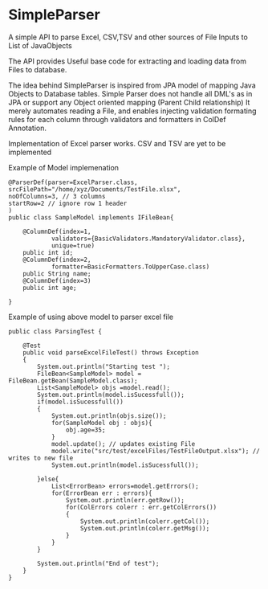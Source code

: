 SimpleParser
============

A simple API to parse Excel, CSV,TSV and other sources of File Inputs to List of JavaObjects

The API provides Useful base code for extracting and loading data from Files to database.

The idea behind SimpleParser is inspired from JPA model of mapping Java Objects to Database tables. 
Simple Parser does not handle all DML's as in JPA or support any Object oriented mapping (Parent Child relationship)
It merely automates reading a File, and enables injecting validation formating rules for each column through 
validators and formatters in ColDef Annotation.


Implementation of Excel parser works. CSV and TSV are yet to be implemented

Example of Model implemenation 

	@ParserDef(parser=ExcelParser.class,
	srcFilePath="/home/xyz/Documents/TestFile.xlsx",
	noOfColumns=3, // 3 columns
	startRow=2 // ignore row 1 header
	)	
	public class SampleModel implements IFileBean{
	
		@ColumnDef(index=1, 
				validators={BasicValidators.MandatoryValidator.class},
				unique=true)
		public int id;
		@ColumnDef(index=2,
				formatter=BasicFormatters.ToUpperCase.class)
		public String name;
		@ColumnDef(index=3)
		public int age;
	
	}

Example of using above model to parser excel file

	public class ParsingTest {
	   
	    @Test
	    public void parseExcelFileTest() throws Exception
	    {
	    	System.out.println("Starting test ");
	    	FileBean<SampleModel> model = FileBean.getBean(SampleModel.class);
	    	List<SampleModel> objs =model.read();
	    	System.out.println(model.isSucessfull());
	    	if(model.isSucessfull())
	    	{
	    		System.out.println(objs.size());
	    		for(SampleModel obj : objs){
	    			obj.age=35;
	    		}
	    		model.update(); // updates existing File
	    		model.write("src/test/excelFiles/TestFileOutput.xlsx"); // writes to new file
	    		System.out.println(model.isSucessfull());
	    		
	    	}else{
	    		List<ErrorBean> errors=model.getErrors();
	    		for(ErrorBean err : errors){
	    			System.out.println(err.getRow());
	    			for(ColErrors colerr : err.getColErrors())
	    			{
	    				System.out.println(colerr.getCol());
	    				System.out.println(colerr.getMsg());
	    			}
	    		}
	    	}
	    	
	    	System.out.println("End of test");
	    }
	}
